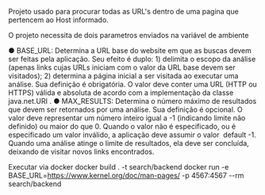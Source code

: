 Projeto usado para procurar todas as URL's dentro de uma pagina que pertencem ao Host informado.

O projeto necessita de dois parametros enviados na variável de ambiente

●
BASE_URL: Determina a URL base do website em que as buscas devem ser feitas pela
aplicação. Seu efeito é duplo: 1) delimita o escopo da análise (apenas links cujas URLs iniciam
com o valor da URL base devem ser visitados); 2) determina a página inicial a ser visitada ao
executar uma análise. Sua definição é obrigatória. O valor deve conter uma URL (HTTP ou
HTTPS) válida e absoluta de acordo com a implementação da classe ​ java.net.URI​ .
●
MAX_RESULTS:​ Determina o número máximo de resultados que devem ser retornados por uma
análise. Sua definição é opcional. O valor deve representar um número inteiro igual a -1
(indicando limite não definido) ou maior do que 0. Quando o valor não é especificado, ou é
especificado um valor inválido, a aplicação deve assumir o valor ​ default​ -1. Quando uma análise
atinge o limite de resultados, ela deve ser concluída, deixando de visitar novos links
encontrados.

Executar via docker
docker build . -t search/backend
docker run -e BASE_URL=https://www.kernel.org/doc/man-pages/ -p 4567:4567 --rm search/backend

